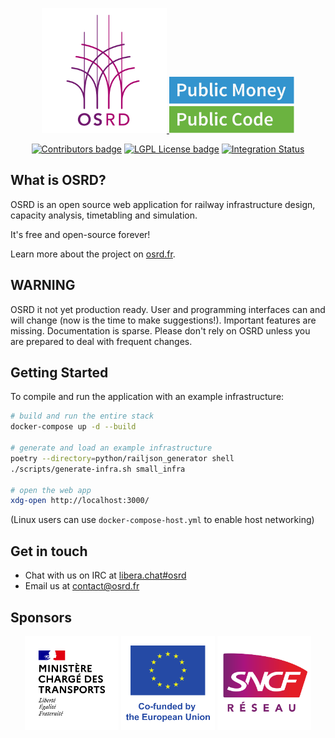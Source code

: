 <p align="center">
  <a href="https://osrd.fr/en/">
    <img src="assets/branding/osrd_small.svg" width="200px" alt="OSRD logo"/>
  </a>
  <a href="https://publiccode.eu/">
    <img src="assets/PMPC_badge.svg" width="200px" alt="Public Money Public Code"/>
  </a>
</p>

<p align="center">
  <a href="https://osrd.fr/en/docs/guides/contribute/"><img src="https://img.shields.io/github/contributors-anon/DGEXSolutions/osrd" alt="Contributors badge" /></a>
  <a href="https://github.com/DGEXSolutions/osrd/blob/dev/LICENSE"><img src="https://img.shields.io/badge/license-LGPL-blue.svg" alt="LGPL License badge" /></a>
  <a href="https://github.com/DGEXSolutions/osrd/actions/workflows/integration_tests.yml"><img src="https://github.com/DGEXSolutions/osrd/actions/workflows/integration_tests.yml/badge.svg" alt="Integration Status" /></a>
</p>

## What is OSRD?

OSRD is an open source web application for railway infrastructure design,
capacity analysis, timetabling and simulation.

It's free and open-source forever!

Learn more about the project on [osrd.fr](https://osrd.fr/en/).

## WARNING

OSRD it not yet production ready.
User and programming interfaces can and will change (now is the time to make suggestions!).
Important features are missing. Documentation is sparse.
Please don't rely on OSRD unless you are prepared to deal with frequent changes.

## Getting Started

To compile and run the application with an example infrastructure:

```sh
# build and run the entire stack
docker-compose up -d --build

# generate and load an example infrastructure
poetry --directory=python/railjson_generator shell
./scripts/generate-infra.sh small_infra

# open the web app
xdg-open http://localhost:3000/
```

(Linux users can use `docker-compose-host.yml` to enable host networking)

## Get in touch

- Chat with us on IRC at [libera.chat#osrd](https://web.libera.chat/#osrd)
- Email us at <contact@osrd.fr>

## Sponsors

<p align="center">
  <img src="assets/sponsors/france-dot.svg" width="150px" height="150px" alt="Ministère chargé des Transports"/>
  <img src="assets/sponsors/european-union.svg" width="150px" height="150px" alt="European Union"/>
  <img src="assets/sponsors/sncf-reseau.svg" width="150px" height="150px" alt="SNCF Réseau"/>
</p>
